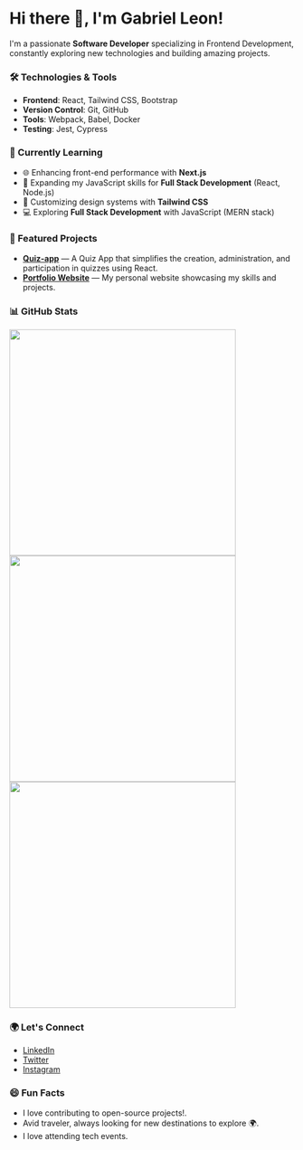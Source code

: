 # Hi there 👋, I'm Gabriel Leon!

I'm a passionate **Software Developer** specializing in Frontend Development, constantly exploring new technologies and building amazing projects.

### 🛠️ Technologies & Tools
- **Frontend**: React, Tailwind CSS, Bootstrap
- **Version Control**: Git, GitHub
- **Tools**: Webpack, Babel, Docker
- **Testing**: Jest, Cypress

### 📖 Currently Learning
- 🌐 Enhancing front-end performance with **Next.js**
- 🌱 Expanding my JavaScript skills for **Full Stack Development** (React, Node.js)
- 🎨 Customizing design systems with **Tailwind CSS**
- 💻 Exploring **Full Stack Development** with JavaScript (MERN stack)

### 🚀 Featured Projects
- [**Quiz-app**](https://github.com/LeGabriel254/quiz-app.git) — A Quiz App that simplifies the creation, administration, and participation in quizzes using React.
- [**Portfolio Website**](https://github.com/LeGabriel254/My-Website.git) — My personal website showcasing my skills and projects.

### 📊 GitHub Stats
<img width=400 src='https://github-readme-stats.vercel.app/api?username=Legabriel254&theme=vue-dark&show_icons=true&hide_border=true&count_private=true' />
<img width=400 src='https://github-readme-streak-stats.herokuapp.com/?user=LeGabriel254&theme=vue-dark&hide_border=true' />
<img width=400 src='https://github-readme-stats.vercel.app/api/top-langs/?username=LeGabriel254&theme=vue-dark&show_icons=true&hide_border=true&layout=compact' />

### 🌍 Let's Connect
- [LinkedIn](https://www.linkedin.com/in/leon-gabriel-82655b308)
- [Twitter](https://x.com/LyonGabrie24988)
- [Instagram](https://www.instagram.com/its.leon.__/)

### 😄 Fun Facts
- I love contributing to open-source projects!.
- Avid traveler, always looking for new destinations to explore 🌍.
- I love attending tech events.

